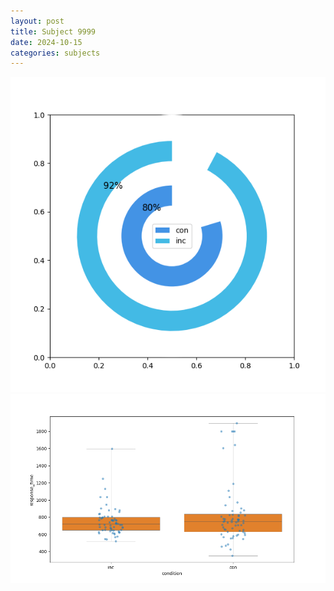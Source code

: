 ```yaml
---
layout: post
title: Subject 9999
date: 2024-10-15
categories: subjects
---
```


![](data/9999/run-4/9999_accuracy_by_condition.png)
![](data/9999/run-4/9999_rt.png)
